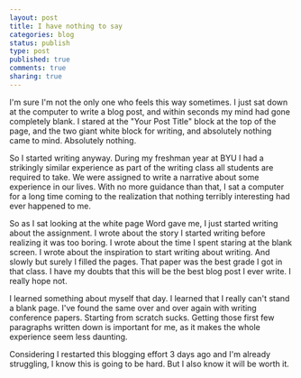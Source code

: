 ```yaml
---
layout: post
title: I have nothing to say
categories: blog
status: publish
type: post
published: true
comments: true
sharing: true
---
```


I'm sure I'm not the only one who feels this way sometimes. I just sat down at
the computer to write a blog post, and within seconds my mind had gone
completely blank. I stared at the "Your Post Title" block at the top of the
page, and the two giant white block for writing, and absolutely nothing came to
mind. Absolutely nothing.

So I started writing anyway. During my freshman year at BYU I had a strikingly
similar experience as part of the writing class all students are required to
take. We were assigned to write a narrative about some experience in our
lives. With no more guidance than that, I sat a computer for a long time coming
to the realization that nothing terribly interesting had ever happened to me.

So as I sat looking at the white page Word gave me, I just started writing about
the assignment. I wrote about the story I started writing before realizing it
was too boring. I wrote about the time I spent staring at the blank screen. I
wrote about the inspiration to start writing about writing. And slowly but
surely I filled the pages. That paper was the best grade I got in that class. I
have my doubts that this will be the best blog post I ever write. I really hope
not.

I learned something about myself that day. I learned that I really can't stand a
blank page. I've found the same over and over again with writing conference
papers. Starting from scratch sucks. Getting those first few paragraphs written
down is important for me, as it makes the whole experience seem less daunting.

Considering I restarted this blogging effort 3 days ago and I'm already
struggling, I know this is going to be hard. But I also know it will be worth
it.


